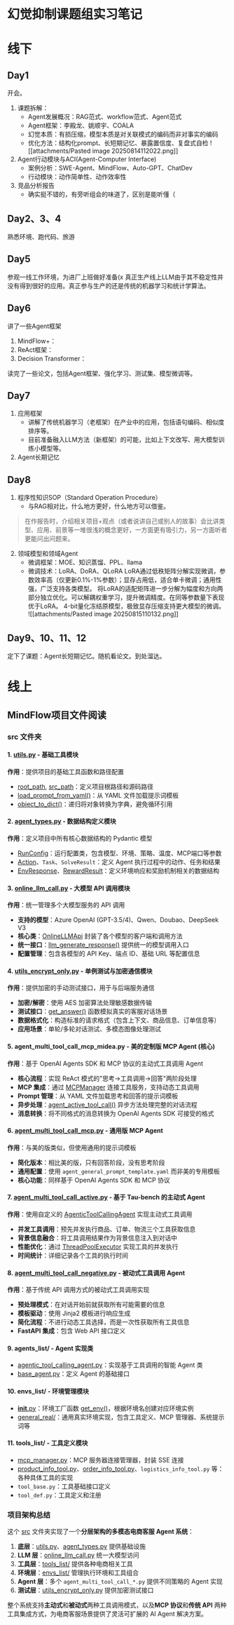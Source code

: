 # 幻觉抑制课题组实习笔记
# 线下
## Day1
开会。
1. 课题拆解：
	- Agent发展概况：RAG范式、workflow范式、Agent范式
	- Agent框架：李殿龙、姚顺宇、COALA
	- 幻觉本质：有损压缩，模型本质是对关联模式的编码而非对事实的编码
	- 优化方法：结构化prompt、长短期记忆、暴露置信度、复盘式自检
	![[attachments/Pasted image 20250814112022.png]]
2. Agent行动模块与ACI(Agent-Computer Interface)
	- 案例分析：SWE-Agent、MindFlow、Auto-GPT、ChatDev
	- 行动模块：动作简单性、动作效率性
3. 竞品分析报告
	- 确实挺不错的，有旁听组会的味道了，区别是能听懂（
## Day2、3、4
熟悉环境、跑代码、旅游
## Day5
参观一线工作环境，为进厂上班做好准备(x
真正生产线上LLM由于其不稳定性并没有得到很好的应用。真正参与生产的还是传统的机器学习和统计学算法。
## Day6
讲了一些Agent框架
1. MindFlow+：
2. ReAct框架：
3. Decision Transformer：

读完了一些论文，包括Agent框架、强化学习、测试集、模型微调等。
## Day7
1. 应用框架
	- 讲解了传统机器学习（老框架）在产业中的应用，包括语句编码、相似度排序等。
	- 目前准备融入LLM方法（新框架）的可能，比如上下文改写、用大模型训练小模型等。
2. Agent长期记忆
## Day8
1. 程序性知识SOP（Standard Operation Procedure）
	- 与RAG相对比，什么地方更好，什么地方可以借鉴。
> 在作报告时，介绍相关项目+观点（或者说讲自己或别人的故事）会比讲类型、应用、前景等一堆很浅的概念更好，一方面更有吸引力，另一方面听者更能问出问题来。

2. 领域模型和领域Agent
	- 微调框架：MOE、知识蒸馏、PPL、llama
	- 微调技术：LoRA、DoRA、QLoRA
		LoRA通过低秩矩阵分解实现微调，参数效率高（仅更新0.1%-1%参数）；显存占用低，适合单卡微调；通用性强，广泛支持各类模型。
		将LoRA的适配矩阵进一步分解为幅度和方向两部分独立优化。可以解耦权重学习，提升微调精度。在同等参数量下表现优于LoRA。
		4-bit量化冻结原模型，极致显存压缩支持更大模型的微调。
	![[attachments/Pasted image 20250815110132.png]]
## Day9、10、11、12
定下了课题：Agent长短期记忆。随机看论文。到处溜达。

# 线上
## MindFlow项目文件阅读
### src 文件夹

#### 1. **[utils.py](vscode-file://vscode-app/c:/Users/16534/AppData/Local/Programs/Microsoft%20VS%20Code/resources/app/out/vs/code/electron-browser/workbench/workbench.html)** - 基础工具模块

**作用**：提供项目的基础工具函数和路径配置

- [root_path](vscode-file://vscode-app/c:/Users/16534/AppData/Local/Programs/Microsoft%20VS%20Code/resources/app/out/vs/code/electron-browser/workbench/workbench.html), [src_path](vscode-file://vscode-app/c:/Users/16534/AppData/Local/Programs/Microsoft%20VS%20Code/resources/app/out/vs/code/electron-browser/workbench/workbench.html)：定义项目根路径和源码路径
- [load_prompt_from_yaml()](vscode-file://vscode-app/c:/Users/16534/AppData/Local/Programs/Microsoft%20VS%20Code/resources/app/out/vs/code/electron-browser/workbench/workbench.html)：从 YAML 文件加载提示词模板
- [object_to_dict()](vscode-file://vscode-app/c:/Users/16534/AppData/Local/Programs/Microsoft%20VS%20Code/resources/app/out/vs/code/electron-browser/workbench/workbench.html)：递归将对象转换为字典，避免循环引用

#### 2. **[agent_types.py](vscode-file://vscode-app/c:/Users/16534/AppData/Local/Programs/Microsoft%20VS%20Code/resources/app/out/vs/code/electron-browser/workbench/workbench.html)** - 数据结构定义模块

**作用**：定义项目中所有核心数据结构的 Pydantic 模型

- [RunConfig](vscode-file://vscode-app/c:/Users/16534/AppData/Local/Programs/Microsoft%20VS%20Code/resources/app/out/vs/code/electron-browser/workbench/workbench.html)：运行配置类，包含模型、环境、策略、温度、MCP端口等参数
- [Action](vscode-file://vscode-app/c:/Users/16534/AppData/Local/Programs/Microsoft%20VS%20Code/resources/app/out/vs/code/electron-browser/workbench/workbench.html)、`Task`、`SolveResult`：定义 Agent 执行过程中的动作、任务和结果
- [EnvResponse](vscode-file://vscode-app/c:/Users/16534/AppData/Local/Programs/Microsoft%20VS%20Code/resources/app/out/vs/code/electron-browser/workbench/workbench.html)、[RewardResult](vscode-file://vscode-app/c:/Users/16534/AppData/Local/Programs/Microsoft%20VS%20Code/resources/app/out/vs/code/electron-browser/workbench/workbench.html)：定义环境响应和奖励机制相关的数据结构

#### 3. **[online_llm_call.py](vscode-file://vscode-app/c:/Users/16534/AppData/Local/Programs/Microsoft%20VS%20Code/resources/app/out/vs/code/electron-browser/workbench/workbench.html)** - 大模型 API 调用模块

**作用**：统一管理多个大模型服务的 API 调用

- **支持的模型**：Azure OpenAI (GPT-3.5/4)、Qwen、Doubao、DeepSeek V3
- **核心类**：[OnlineLLMApi](vscode-file://vscode-app/c:/Users/16534/AppData/Local/Programs/Microsoft%20VS%20Code/resources/app/out/vs/code/electron-browser/workbench/workbench.html) 封装了各个模型的客户端和调用方法
- **统一接口**：[llm_generate_response()](vscode-file://vscode-app/c:/Users/16534/AppData/Local/Programs/Microsoft%20VS%20Code/resources/app/out/vs/code/electron-browser/workbench/workbench.html) 提供统一的模型调用入口
- **配置管理**：包含各模型的 API Key、端点 ID、基础 URL 等配置信息

#### 4. **[utils_encrypt_only.py](vscode-file://vscode-app/c:/Users/16534/AppData/Local/Programs/Microsoft%20VS%20Code/resources/app/out/vs/code/electron-browser/workbench/workbench.html)** - 单例测试与加密通信模块

**作用**：提供加密的手动测试接口，用于与后端服务通信

- **加密/解密**：使用 AES 加密算法处理敏感数据传输
- **测试接口**：[get_answer()](vscode-file://vscode-app/c:/Users/16534/AppData/Local/Programs/Microsoft%20VS%20Code/resources/app/out/vs/code/electron-browser/workbench/workbench.html) 函数模拟真实的客服对话场景
- **数据格式化**：构造标准的请求格式（包含上下文、商品信息、订单信息等）
- **应用场景**：单轮/多轮对话测试、多模态图像处理测试

#### 5. **agent_multi_tool_call_mcp_midea.py** - 美的定制版 MCP Agent (核心)

**作用**：基于 OpenAI Agents SDK 和 MCP 协议的主动式工具调用 Agent

- **核心流程**：实现 ReAct 模式的"思考→工具调用→回答"两阶段处理
- **MCP 集成**：通过 [MCPManager](vscode-file://vscode-app/c:/Users/16534/AppData/Local/Programs/Microsoft%20VS%20Code/resources/app/out/vs/code/electron-browser/workbench/workbench.html) 连接工具服务，支持动态工具调用
- **Prompt 管理**：从 YAML 文件加载思考和回答的提示词模板
- **异步处理**：[agent_active_tool_call()](vscode-file://vscode-app/c:/Users/16534/AppData/Local/Programs/Microsoft%20VS%20Code/resources/app/out/vs/code/electron-browser/workbench/workbench.html) 异步方法处理完整的对话流程
- **消息转换**：将不同格式的消息转换为 OpenAI Agents SDK 可接受的格式

#### 6. **[agent_multi_tool_call_mcp.py](vscode-file://vscode-app/c:/Users/16534/AppData/Local/Programs/Microsoft%20VS%20Code/resources/app/out/vs/code/electron-browser/workbench/workbench.html)** - 通用版 MCP Agent

**作用**：与美的版类似，但使用通用的提示词模板

- **简化版本**：相比美的版，只有回答阶段，没有思考阶段
- **通用配置**：使用 `agent_general_prompt_template.yaml` 而非美的专用模板
- **核心功能**：同样基于 OpenAI Agents SDK 和 MCP 协议

#### 7. **[agent_multi_tool_call_active.py](vscode-file://vscode-app/c:/Users/16534/AppData/Local/Programs/Microsoft%20VS%20Code/resources/app/out/vs/code/electron-browser/workbench/workbench.html)** - 基于 Tau-bench 的主动式 Agent

**作用**：使用自定义的 [AgenticToolCallingAgent](vscode-file://vscode-app/c:/Users/16534/AppData/Local/Programs/Microsoft%20VS%20Code/resources/app/out/vs/code/electron-browser/workbench/workbench.html) 实现主动式工具调用

- **并发工具调用**：预先并发执行商品、订单、物流三个工具获取信息
- **背景信息融合**：将工具调用结果作为背景信息注入到对话中
- **性能优化**：通过 [ThreadPoolExecutor](vscode-file://vscode-app/c:/Users/16534/AppData/Local/Programs/Microsoft%20VS%20Code/resources/app/out/vs/code/electron-browser/workbench/workbench.html) 实现工具的并发执行
- **时间统计**：详细记录各个工具的执行时间

#### 8. **[agent_multi_tool_call_negative.py](vscode-file://vscode-app/c:/Users/16534/AppData/Local/Programs/Microsoft%20VS%20Code/resources/app/out/vs/code/electron-browser/workbench/workbench.html)** - 被动式工具调用 Agent

**作用**：基于传统 API 调用方式的被动式工具调用实现

- **预处理模式**：在对话开始前就获取所有可能需要的信息
- **模板驱动**：使用 Jinja2 模板进行响应生成
- **简化流程**：不进行动态工具选择，而是一次性获取所有工具信息
- **FastAPI 集成**：包含 Web API 接口定义

#### **9. agents_list/** - Agent 实现类

- [agentic_tool_calling_agent.py](vscode-file://vscode-app/c:/Users/16534/AppData/Local/Programs/Microsoft%20VS%20Code/resources/app/out/vs/code/electron-browser/workbench/workbench.html)：实现基于工具调用的智能 Agent 类
- [base_agent.py](vscode-file://vscode-app/c:/Users/16534/AppData/Local/Programs/Microsoft%20VS%20Code/resources/app/out/vs/code/electron-browser/workbench/workbench.html)：定义 Agent 的基础接口

#### **10. envs_list/** - 环境管理模块

- [__init__.py](vscode-file://vscode-app/c:/Users/16534/AppData/Local/Programs/Microsoft%20VS%20Code/resources/app/out/vs/code/electron-browser/workbench/workbench.html)：环境工厂函数 [get_env()](vscode-file://vscode-app/c:/Users/16534/AppData/Local/Programs/Microsoft%20VS%20Code/resources/app/out/vs/code/electron-browser/workbench/workbench.html)，根据环境名创建对应环境实例
- [general_real/](vscode-file://vscode-app/c:/Users/16534/AppData/Local/Programs/Microsoft%20VS%20Code/resources/app/out/vs/code/electron-browser/workbench/workbench.html)：通用真实环境实现，包含工具定义、MCP 管理器、系统提示词等

#### **11. tools_list/** - 工具定义模块

- [mcp_manager.py](vscode-file://vscode-app/c:/Users/16534/AppData/Local/Programs/Microsoft%20VS%20Code/resources/app/out/vs/code/electron-browser/workbench/workbench.html)：MCP 服务器连接管理器，封装 SSE 连接
- [product_info_tool.py](vscode-file://vscode-app/c:/Users/16534/AppData/Local/Programs/Microsoft%20VS%20Code/resources/app/out/vs/code/electron-browser/workbench/workbench.html)、[order_info_tool.py](vscode-file://vscode-app/c:/Users/16534/AppData/Local/Programs/Microsoft%20VS%20Code/resources/app/out/vs/code/electron-browser/workbench/workbench.html)、`logistics_info_tool.py` 等：各种具体工具的实现
- `tool_base.py`：工具基础接口定义
- `tool_def.py`：工具定义和注册

### 项目架构总结

这个 [src](vscode-file://vscode-app/c:/Users/16534/AppData/Local/Programs/Microsoft%20VS%20Code/resources/app/out/vs/code/electron-browser/workbench/workbench.html) 文件夹实现了一个**分层架构的多模态电商客服 Agent 系统**：

1. **底层**：[utils.py](vscode-file://vscode-app/c:/Users/16534/AppData/Local/Programs/Microsoft%20VS%20Code/resources/app/out/vs/code/electron-browser/workbench/workbench.html)、[agent_types.py](vscode-file://vscode-app/c:/Users/16534/AppData/Local/Programs/Microsoft%20VS%20Code/resources/app/out/vs/code/electron-browser/workbench/workbench.html) 提供基础设施
2. **LLM 层**：[online_llm_call.py](vscode-file://vscode-app/c:/Users/16534/AppData/Local/Programs/Microsoft%20VS%20Code/resources/app/out/vs/code/electron-browser/workbench/workbench.html) 统一大模型访问
3. **工具层**：[tools_list/](vscode-file://vscode-app/c:/Users/16534/AppData/Local/Programs/Microsoft%20VS%20Code/resources/app/out/vs/code/electron-browser/workbench/workbench.html) 提供各种电商相关工具
4. **环境层**：[envs_list/](vscode-file://vscode-app/c:/Users/16534/AppData/Local/Programs/Microsoft%20VS%20Code/resources/app/out/vs/code/electron-browser/workbench/workbench.html) 管理执行环境和工具组合
5. **Agent 层**：多个 `agent_multi_tool_call_*.py` 提供不同策略的 Agent 实现
6. **测试层**：[utils_encrypt_only.py](vscode-file://vscode-app/c:/Users/16534/AppData/Local/Programs/Microsoft%20VS%20Code/resources/app/out/vs/code/electron-browser/workbench/workbench.html) 提供加密测试接口

整个系统支持**主动式**和**被动式**两种工具调用模式，以及**MCP 协议**和**传统 API** 两种工具集成方式，为电商客服场景提供了灵活可扩展的 AI Agent 解决方案。